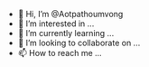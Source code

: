 - 👋 Hi, I’m @Aotpathoumvong
- 👀 I’m interested in ...
- 🌱 I’m currently learning ...
- 💞️ I’m looking to collaborate on ...
- 📫 How to reach me ...

<!---
Aotpathoumvong/Aotpathoumvong is a ✨ special ✨ repository because its `README.md` (this file) appears on your GitHub profile.
You can click the Preview link to take a look at your changes.
--->
